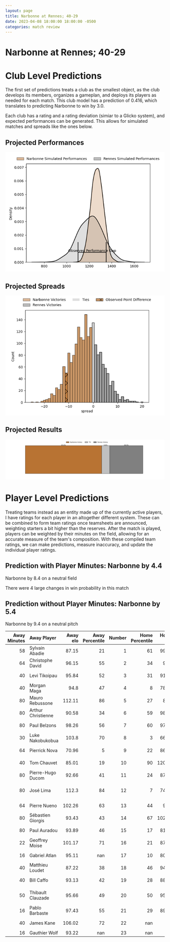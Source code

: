 ```yaml
---  
layout: page  
title: Narbonne at Rennes; 40-29  
date: 2023-04-08 18:00:00 18:00:00 -0500  
categories: match review  
---
```

# Narbonne at Rennes; 40-29

# Club Level Predictions


The first set of predictions treats a club as the smallest object, as the club develops its members, organizes a gameplan, and deploys its players as needed for each match. This club model has a prediction of 0.416, which translates to predicting Narbonne to win by 3.0.

Each club has a rating and a rating deviation (simiar to a Glicko system), and expected performances can be generated. This allows for simulated matches and spreads like the ones below.
## Projected Performances


![Projected Performances](plots/performances_2023-04-08-Rennes-Narbonne.png)
## Projected Spreads


![Projected Spreads](plots/spreads_2023-04-08-Rennes-Narbonne.png)
## Projected Results


![Projected Results](plots/resultbar_2023-04-08-Rennes-Narbonne.png)
# Player Level Predictions


Treating teams instead as an entity made up of the currently active players, I have ratings for each player in an altogether different system. These can be combined to form team ratings once teamsheets are announced, weighting starters a bit higher than the reserves. After the match is played, players can be weighted by their minutes on the field, allowing for an accurate measure of the team's composition. With these compiled team ratings, we can make predictions, measure inaccuracy, and update the individual player ratings.
## Prediction with Player Minutes: Narbonne by 4.4


Narbonne by 8.4 on a neutral field

There were 4 large changes in win probability in this match
## Prediction without Player Minutes: Narbonne by 5.4


Narbonne by 9.4 on a neutral pitch



|   Away Minutes | Away Player        |   Away elo |   Away Percentile |   Number |   Home Percentile |   Home elo | Home Player            |   Home Minutes |
|---------------:|:-------------------|-----------:|------------------:|---------:|------------------:|-----------:|:-----------------------|---------------:|
|             58 | Sylvain Abadie     |      87.15 |                21 |        1 |                61 |      99.63 | Grégory Querin         |             30 |
|             64 | Christophe David   |      96.15 |                55 |        2 |                34 |      90.9  | Pierre Strippoli       |             44 |
|             40 | Levi Tikoipau      |      95.84 |                52 |        3 |                31 |      91.59 | Luvuyo Pupuma          |             80 |
|             40 | Morgan Maga        |      94.8  |                47 |        4 |                 8 |      78.22 | Pedro Ortega           |             40 |
|             80 | Mauro Rebussone    |     112.11 |                86 |        5 |                27 |      88.7  | Gabriel Quesmel        |             80 |
|             80 | Arthur Christienne |      90.58 |                34 |        6 |                59 |      98.96 | Baptiste Beaujouan     |             44 |
|             80 | Paul Belzons       |      98.26 |                56 |        7 |                60 |      97.25 | Victor Danielli        |             61 |
|             30 | Luke Nakobukobua   |     103.8  |                70 |        8 |                 3 |      66.31 | Gaétan Béraud          |             80 |
|             64 | Pierrick Nova      |      70.96 |                 5 |        9 |                22 |      86.76 | Lucas Ollion           |             44 |
|             40 | Tom Chauvet        |      85.01 |                19 |       10 |                90 |     120.88 | Joaquin Diaz Luzzi     |             80 |
|             80 | Pierre-Hugo Ducom  |      92.66 |                41 |       11 |                24 |      87.33 | Mathieu Brignonen      |             80 |
|             80 | José Lima          |     112.3  |                84 |       12 |                 7 |      74.45 | Gonzalo Lopez Bontempo |             80 |
|             64 | Pierre Nueno       |     102.26 |                63 |       13 |                44 |      93.5  | Ryan Dubois            |             64 |
|             80 | Sébastien Giorgis  |      93.43 |                43 |       14 |                67 |     102.39 | Enzo Salvai            |             80 |
|             80 | Paul Auradou       |      93.89 |                46 |       15 |                17 |      81.71 | Pedro Soto             |             80 |
|             22 | Geoffrey Moise     |     101.17 |                71 |       16 |                21 |      87.21 | Baptiste Le Jallé      |             50 |
|             16 | Gabriel Atlan      |      95.11 |               nan |       17 |                10 |      80.07 | Alexandre Fau          |             36 |
|             40 | Matthieu Loudet    |      87.22 |                38 |       18 |                46 |      94.65 | Clément Fontaine       |             40 |
|             40 | Bill Caffo         |      93.13 |                42 |       19 |                28 |      88.73 | Vincent Wenger         |             36 |
|             50 | Thibault Clauzade  |      95.66 |                49 |       20 |                50 |      95.61 | Matéo Jeune-Joly       |             36 |
|             16 | Pablo Barbaste     |      97.43 |                55 |       21 |                29 |      89.07 | Clément Lepresle       |             16 |
|             40 | James Kane         |     106.02 |                72 |       22 |               nan |      95    | Jules Frétigné         |             19 |
|             16 | Gauthier Wolf      |      93.22 |               nan |       23 |               nan |     nan    | nan                    |            nan |

